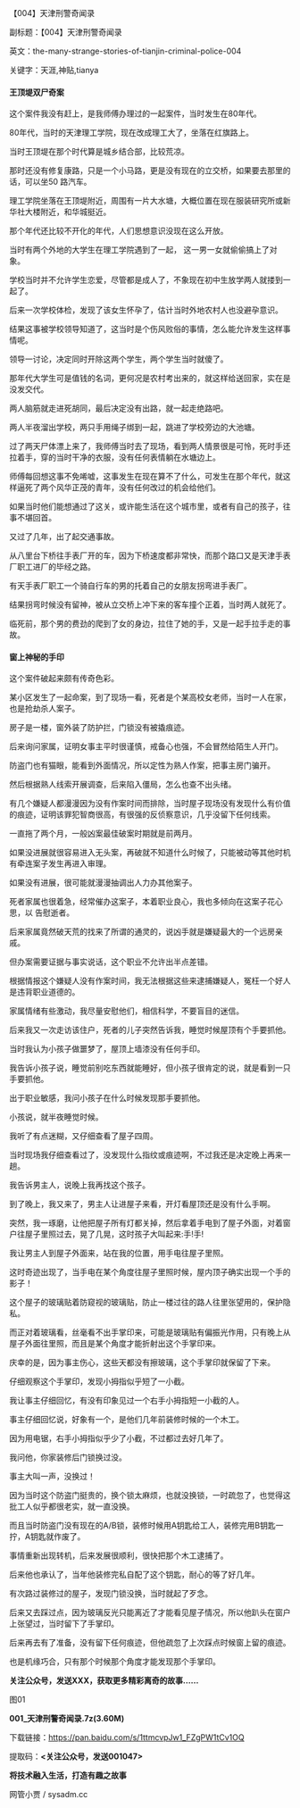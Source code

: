 【004】天津刑警奇闻录

副标题：【004】天津刑警奇闻录

英文：the-many-strange-stories-of-tianjin-criminal-police-004

关键字：天涯,神贴,tianya



#### 王顶堤双尸奇案

这个案件我没有赶上，是我师傅办理过的一起案件，当时发生在80年代。

80年代，当时的天津理工学院，现在改成理工大了，坐落在红旗路上。



当时王顶堤在那个时代算是城乡结合部，比较荒凉。

那时还没有修复康路，只是一个小马路，更是没有现在的立交桥，如果要去那里的话，可以坐50 路汽车。

理工学院坐落在王顶堤附近，周围有一片大水塘，大概位置在现在服装研究所或新华社大楼附近，和华城挺近。




那个年代还比较不开化的年代，人们思想意识没现在这么开放。

当时有两个外地的大学生在理工学院遇到了一起， 这一男一女就偷偷搞上了对象。

学校当时并不允许学生恋爱，尽管都是成人了，不象现在初中生放学两人就搂到一起了。

后来一次学校体检，发现了该女生怀孕了，估计当时外地农村人也没避孕意识。

结果这事被学校领导知道了，这当时是个伤风败俗的事情，怎么能允许发生这样事情呢。

领导一讨论，决定同时开除这两个学生，两个学生当时就傻了。




那年代大学生可是值钱的名词，更何况是农村考出来的，就这样给送回家，实在是没发交代。

两人脑筋就走进死胡同，最后决定没有出路，就一起走绝路吧。

两人半夜溜出学校，两只手用绳子绑到一起，跳进了学校旁边的大池塘。

过了两天尸体漂上来了，我师傅当时去了现场，看到两人情景很是可怜，死时手还拉着手，穿的当时干净的衣服，没有任何表情躺在水塘边上。

师傅每回想这事不免唏嘘，这事发生在现在算不了什么，可发生在那个年代，就这样逼死了两个风华正茂的青年，没有任何改过的机会给他们。

如果当时他们能想通过了这关，或许能生活在这个城市里，或者有自己的孩子，往事不堪回首。




又过了几年，出了起交通事故。

从八里台下桥往手表厂开的车，因为下桥速度都非常快，而那个路口又是天津手表厂职工进厂的毕经之路。

有天手表厂职工一个骑自行车的男的托着自己的女朋友拐弯进手表厂。

结果拐弯时候没有留神，被从立交桥上冲下来的客车撞个正着，当时两人就死了。

临死前，那个男的费劲的爬到了女的身边，拉住了她的手，又是一起手拉手走的事故。



#### 窗上神秘的手印

这个案件破起来颇有传奇色彩。



某小区发生了一起命案，到了现场一看，死者是个某高校女老师，当时一人在家，也是抢劫杀人案子。

房子是一楼，窗外装了防护拦，门锁没有被撬痕迹。

后来询问家属，证明女事主平时很谨慎，戒备心也强，不会冒然给陌生人开门。

防盗门也有猫眼，能看到外面情况，所以定性为熟人作案，把事主房门骗开。

然后根据熟人线索开展调查，后来陷入僵局，怎么也查不出头绪。

有几个嫌疑人都漫漫因为没有作案时间而排除，当时屋子现场没有发现什么有价值的痕迹，证明该罪犯智商很高，有很强的反侦察意识，几乎没留下任何线索。




一直拖了两个月，一般凶案最佳破案时期就是前两月。

如果没进展就很容易进入无头案，再破就不知道什么时候了，只能被动等其他时机有牵连案子发生再进入审理。

如果没有进展，很可能就漫漫抽调出人力办其他案子。

死者家属也很着急，经常催办这案子，本着职业良心，我也多倾向在这案子花心思，以
告慰逝者。

后来家属竟然破天荒的找来了所谓的通灵的，说凶手就是嫌疑最大的一个远房亲戚。

但办案需要证据与事实说话，这个职业不允许出半点差错。

根据情报这个嫌疑人没有作案时间，我无法根据这些来逮捕嫌疑人，冤枉一个好人是违背职业道德的。

家属情绪有些激动，我尽量安慰他们，相信科学，不要盲目的迷信。




后来我又一次走访该住户，死者的儿子突然告诉我，睡觉时候屋顶有个手要抓他。

当时我认为小孩子做噩梦了，屋顶上墙漆没有任何手印。

我告诉小孩子说，睡觉前别吃东西就能睡好，但小孩子很肯定的说，就是看到一只手要抓他。

出于职业敏感，我问小孩子在什么时候发现那手要抓他。

小孩说，就半夜睡觉时候。

我听了有点迷糊，又仔细查看了屋子四周。

当时现场我仔细查看过了，没发现什么指纹或痕迹啊，不过我还是决定晚上再来一趟。

我告诉男主人，说晚上我再找这个孩子。




到了晚上，我又来了，男主人让进屋子来看，开灯看屋顶还是没有什么手啊。

突然，我一琢磨，让他把屋子所有灯都关掉，然后拿着手电到了屋子外面，对着窗户往屋子里照过去，晃了几晃，这时孩子大叫起来:手!手!

我让男主人到屋子外面来，站在我的位置，用手电往屋子里照。

这时奇迹出现了，当手电在某个角度往屋子里照时候，屋内顶子确实出现一个手的影子！




这个屋子的玻璃贴着防窥视的玻璃贴，防止一楼过往的路人往里张望用的，保护隐私。

而正对着玻璃看，丝毫看不出手掌印来，可能是玻璃贴有偏振光作用，只有晚上从屋子外面往里照，而且是某个角度才能折射出这个手掌印来。

庆幸的是，因为事主伤心，这些天都没有擦玻璃，这个手掌印就保留了下来。

仔细观察这个手掌印，发现小拇指似乎短了一小截。




我让事主仔细回忆，有没有印象见过一个右手小拇指短一小截的人。

事主仔细回忆说，好象有一个，是他们几年前装修时候的一个木工。

因为用电锯，右手小拇指似乎少了小截，不过都过去好几年了。

我问他，你家装修后门锁换过没。

事主大叫一声，没换过！

因为当时这个防盗门挺贵的，换个锁太麻烦，也就没换锁，一时疏忽了，也觉得这批工人似乎都很老实，就一直没换。

而且当时防盗门没有现在的A/B锁，装修时候用A钥匙给工人，装修完用B钥匙一拧，A钥匙就作废了。




事情重新出现转机，后来发展很顺利，很快把那个木工逮捕了。

后来他也承认了，当年他装修完私自配了这个钥匙，耐心的等了好几年。

有次路过装修过的屋子，发现门锁没换，当时就起了歹念。

后来又去踩过点，因为玻璃反光只能离近了才能看见屋子情况，所以他趴头在窗户上张望过，当时留下了手掌印。

后来再去有了准备，没有留下任何痕迹，但他疏忽了上次踩点时候窗上留的痕迹。

也是机缘巧合，只有那个时候那个角度才能发现那个手掌印。



**关注公众号，发送XXX，获取更多精彩离奇的故事……**



图01



**001_天津刑警奇闻录.7z(3.60M)**

下载链接：https://pan.baidu.com/s/1ttmcvpJw1_FZgPW1tCv1OQ

提取码：**<关注公众号，发送001047>**



**将技术融入生活，打造有趣之故事**

网管小贾 / sysadm.cc